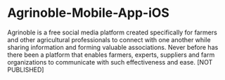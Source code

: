 # Agrinoble-Mobile-App-iOS
Agrinoble is a free social media platform created specifically for farmers and other agricultural professionals to connect with one another while sharing information and forming valuable associations. Never before has there been a platform that enables farmers, experts, suppliers and farm organizations to communicate with such effectiveness and ease.  [NOT PUBLISHED]
